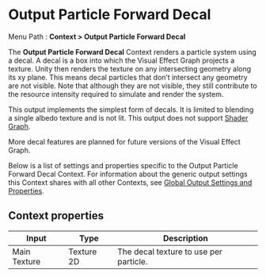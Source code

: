 # Output Particle Forward Decal

Menu Path : **Context > Output Particle Forward Decal**

The **Output Particle Forward Decal** Context renders a particle system using a decal. A decal is a box into which the Visual Effect Graph projects a texture. Unity then renders the texture on any intersecting geometry along its xy plane. This means decal particles that don’t intersect any geometry are not visible. Note that although they are not visible, they still contribute to the resource intensity required to simulate and render the system.

This output implements the simplest form of decals. It is limited to blending a single albedo texture and is not lit. This output does not support [Shader Graph](https://docs.unity3d.com/Packages/com.unity.shadergraph@latest).

More decal features are planned for future versions of the Visual Effect Graph.

Below is a list of settings and properties specific to the Output Particle Forward Decal Context. For information about the generic output settings this Context shares with all other Contexts, see [Global Output Settings and Properties](Context-OutputSharedSettings.md).


## Context properties

| Input        | Type       | Description                            |
| ------------ | ---------- | -------------------------------------- |
| Main Texture | Texture 2D | The decal texture to use per particle. |